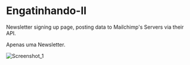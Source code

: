 # Engatinhando-II
Newsletter signing up page, posting data to Mailchimp's Servers via their API.

Apenas uma Newsletter.

![Screenshot_1](https://user-images.githubusercontent.com/95248915/150446251-17bbc01f-486d-4cea-b082-7d48519c0249.jpg)
